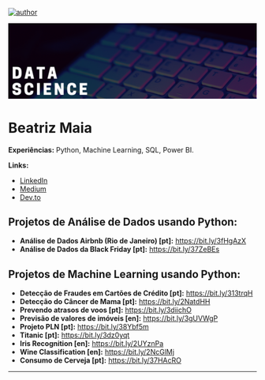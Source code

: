 [![author](https://img.shields.io/badge/author-beatrizmaiads-red.svg)](https://www.linkedin.com/in/beatrizmaiads/)

<p align="center">
  <img src="banner.png" >
</p>

# Beatriz Maia

**Experiências:** Python, Machine Learning, SQL, Power BI.

**Links:**
* [LinkedIn](https://www.linkedin.com/in/beatrizmaiads/)
* [Medium](https://medium.com/@beatrizmaiads)
* [Dev.to](https://ev.to/beatrizmaiads)

## Projetos de Análise de Dados usando Python:

* **Análise de Dados Airbnb (Rio de Janeiro) [pt]:** https://bit.ly/3fHgAzX
* **Análise de Dados da Black Friday [pt]:** https://bit.ly/37ZeBEs

## Projetos de Machine Learning usando Python:

* **Detecção de Fraudes em Cartões de Crédito [pt]:** https://bit.ly/313trqH
* **Detecção do Câncer de Mama [pt]:** https://bit.ly/2NatdHH
* **Prevendo atrasos de voos [pt]:** https://bit.ly/3diichO
* **Previsão de valores de imóveis [en]:** https://bit.ly/3gUVWgP
* **Projeto PLN [pt]:** https://bit.ly/38Ybf5m
* **Titanic [pt]:** https://bit.ly/3dz0yqt
* **Iris Recognition [en]:** https://bit.ly/2UYznPa
* **Wine Classification [en]:** https://bit.ly/2NcGlMj
* **Consumo de Cerveja [pt]:** https://bit.ly/37HAcRO

---


